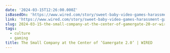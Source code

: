 ```yaml
---
date: '2024-03-15T12:26:00.000Z'
isBasedOn: 'https://www.wired.com/story/sweet-baby-video-games-harassment-gamergate/'
link: 'https://www.wired.com/story/sweet-baby-video-games-harassment-gamergate/'
slug: 2024-03-15-the-small-company-at-the-center-of-gamergate-20-or-wired
tags:
  - culture
  - gaming
title: The Small Company at the Center of ‘Gamergate 2.0’ | WIRED
---
```


